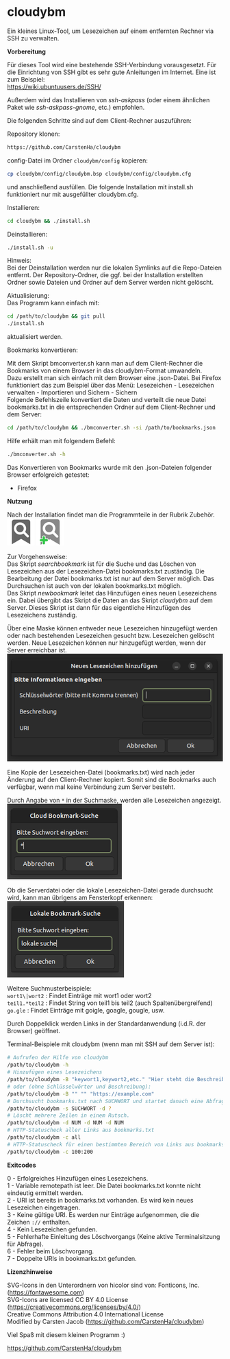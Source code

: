# cloudybm

Ein kleines Linux-Tool, um Lesezeichen auf einem entfernten Rechner via SSH zu verwalten.

**Vorbereitung**

Für dieses Tool wird eine bestehende SSH-Verbindung vorausgesetzt. Für die Einrichtung von SSH gibt es sehr gute Anleitungen im Internet. Eine ist zum Beispiel:  
<https://wiki.ubuntuusers.de/SSH/>  

Außerdem wird das Installieren von *ssh-askpass* (oder einem ähnlichen Paket wie *ssh-askpass-gnome*, etc.) empfohlen.

Die folgenden Schritte sind auf dem Client-Rechner auszuführen:

Repository klonen:  
```bash
https://github.com/CarstenHa/cloudybm
```

config-Datei im Ordner `cloudybm/config` kopieren:
```bash
cp cloudybm/config/cloudybm.bsp cloudybm/config/cloudybm.cfg
```
und anschließend ausfüllen. Die folgende Installation mit install.sh funktioniert nur mit ausgefüllter cloudybm.cfg.  

Installieren:  
```bash
cd cloudybm && ./install.sh
```

Deinstallieren:  
```bash
./install.sh -u
```
Hinweis:  
Bei der Deinstallation werden nur die lokalen Symlinks auf die Repo-Dateien entfernt. Der Repository-Ordner, die ggf. bei der Installation erstellten Ordner sowie Dateien und Ordner auf dem Server werden nicht gelöscht.


Aktualisierung:  
Das Programm kann einfach mit:  
```bash
cd /path/to/cloudybm && git pull
./install.sh
```
aktualisiert werden.

Bookmarks konvertieren:

Mit dem Skript bmconverter.sh kann man auf dem Client-Rechner die Bookmarks von einem Browser in das cloudybm-Format umwandeln.  
Dazu erstellt man sich einfach mit dem Browser eine .json-Datei. Bei Firefox funktioniert das zum Beispiel über das Menü: Lesezeichen - Lesezeichen verwalten - Importieren und Sichern - Sichern  
Folgende Befehlszeile konvertiert die Daten und verteilt die neue Datei bookmarks.txt in die entsprechenden Ordner auf dem Client-Rechner und dem Server:  
```bash
cd /path/to/cloudybm && ./bmconverter.sh -si /path/to/bookmarks.json
```
Hilfe erhält man mit folgendem Befehl:
```bash
./bmconverter.sh -h
```
Das Konvertieren von Bookmarks wurde mit den .json-Dateien folgender Browser erfolgreich getestet:  

  * Firefox

**Nutzung**

Nach der Installation findet man die Programmteile in der Rubrik Zubehör.  
![Symbol Lesezeichen suchen](hicolor/32x32/apps/mybookmarks.0.svg)
![Symbol Neues Lesezeichen](hicolor/32x32/apps/bookmark_add.0.svg)

Zur Vorgehensweise:  
Das Skript *searchbookmark* ist für die Suche und das Löschen von Lesezeichen aus der Lesezeichen-Datei bookmarks.txt zuständig. Die Bearbeitung der Datei bookmarks.txt ist nur auf dem Server möglich. Das Durchsuchen ist auch von der lokalen bookmarks.txt möglich.  
Das Skript *newbookmark* leitet das Hinzufügen eines neuen Lesezeichens ein. Dabei übergibt das Skript die Daten an das Skript *cloudybm* auf dem Server. Dieses Skript ist dann für das eigentliche Hinzufügen des Lesezeichens zuständig.

Über eine Maske können entweder neue Lesezeichen hinzugefügt werden oder nach bestehenden Lesezeichen gesucht bzw. Lesezeichen gelöscht werden. Neue Lesezeichen können nur hinzugefügt werden, wenn der Server erreichbar ist.  
![Eingabemaske für neues Lesezeichen](images/neu.png)

Eine Kopie der Lesezeichen-Datei (bookmarks.txt) wird nach jeder Änderung auf den Client-Rechner kopiert. Somit sind die Bookmarks auch verfügbar, wenn mal keine Verbindung zum Server besteht.

Durch Angabe von `*` in der Suchmaske, werden alle Lesezeichen angezeigt.  
![Suchmaske mit Asterisk](images/asterisk.png)

Ob die Serverdatei oder die lokale Lesezeichen-Datei gerade durchsucht wird, kann man übrigens am Fensterkopf erkennen:  
![Lokale Suche](images/localsearch.png)

Weitere Suchmusterbeispiele:  
`wort1\|wort2` : Findet Einträge mit wort1 oder wort2  
`teil1.*teil2` : Findet String von teil1 bis teil2 (auch Spaltenübergreifend)  
`go.gle` : Findet Einträge mit goigle, goagle, gougle, usw.  

Durch Doppelklick werden Links in der Standardanwendung (i.d.R. der Browser)  geöffnet.  

Terminal-Beispiele mit cloudybm (wenn man mit SSH auf dem Server ist):  
```bash
# Aufrufen der Hilfe von cloudybm
/path/to/cloudybm -h
# Hinzufügen eines Lesezeichens
/path/to/cloudybm -B "keywort1,keywort2,etc." "Hier steht die Beschreibung" "https://example.com"
# oder (ohne Schlüsselwörter und Beschreibung):
/path/to/cloudybm -B "" "" "https://example.com"
# Durchsucht bookmarks.txt nach SUCHWORT und startet danach eine Abfrage, welche Zeilen gelöscht werden sollen.
/path/to/cloudybm -s SUCHWORT -d ?
# Löscht mehrere Zeilen in einem Rutsch.
/path/to/cloudybm -d NUM -d NUM -d NUM
# HTTP-Statuscheck aller Links aus bookmarks.txt
/path/to/cloudybm -c all
# HTTP-Statuscheck für einen bestimmten Bereich von Links aus bookmarks.txt (hier Zeile 100 bis 200. Weitere Möglichkeiten siehe /path/to/cloudybm -h)
/path/to/cloudybm -c 100:200

```
**Exitcodes**

0 - Erfolgreiches Hinzufügen eines Lesezeichens.  
1 - Variable remotepath ist leer. Die Datei bookmarks.txt konnte nicht eindeutig ermittelt werden.  
2 - URI ist bereits in bookmarks.txt vorhanden. Es wird kein neues Lesezeichen eingetragen.  
3 - Keine gültige URI. Es werden nur Einträge aufgenommen, die die Zeichen `://` enthalten.  
4 - Kein Lesezeichen gefunden.  
5 - Fehlerhafte Einleitung des Löschvorgangs (Keine aktive Terminalsitzung für Abfrage).  
6 - Fehler beim Löschvorgang.  
7 - Doppelte URIs in bookmarks.txt gefunden.

**Lizenzhinweise**

SVG-Icons in den Unterordnern von hicolor sind von:
Fonticons, Inc. (<https://fontawesome.com>)  
SVG-Icons are licensed CC BY 4.0 License (<https://creativecommons.org/licenses/by/4.0/>)  
Creative Commons Attribution 4.0 International License  
Modified by Carsten Jacob (<https://github.com/CarstenHa/cloudybm>)

Viel Spaß mit diesem kleinen Programm :)

<https://github.com/CarstenHa/cloudybm>
